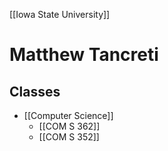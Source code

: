 [[Iowa State University]]

# Matthew Tancreti


## Classes 

- [[Computer Science]]
	- [[COM S 362]]
	- [[COM S 352]]